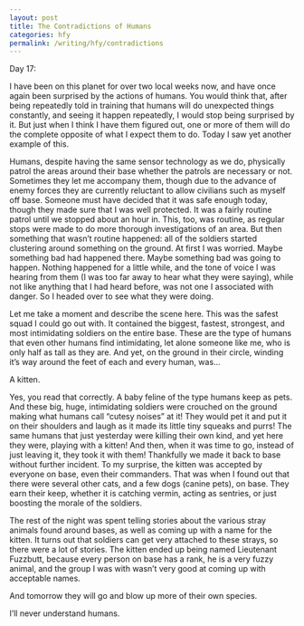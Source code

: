 ```yaml
---
layout: post
title: The Contradictions of Humans
categories: hfy
permalink: /writing/hfy/contradictions
---
```


Day 17:

I have been on this planet for over two local weeks now, and have once again been surprised by the actions of humans. You would think that, after being repeatedly told in training that humans will do unexpected things constantly, and seeing it happen repeatedly, I would stop being surprised by it. But just when I think I have them figured out, one or more of them will do the complete opposite of what I expect them to do. Today I saw yet another example of this.

Humans, despite having the same sensor technology as we do, physically patrol the areas around their base whether the patrols are necessary or not. Sometimes they let me accompany them, though due to the advance of enemy forces they are currently reluctant to allow civilians such as myself off base. Someone must have decided that it was safe enough today, though they made sure that I was well protected. It was a fairly routine patrol until we stopped about an hour in. This, too, was routine, as regular stops were made to do more thorough investigations of an area. But then something that wasn’t routine happened: all of the soldiers started clustering around something on the ground. At first I was worried. Maybe something bad had happened there. Maybe something bad was going to happen. Nothing happened for a little while, and the tone of voice I was hearing from them (I was too far away to hear what they were saying), while not like anything that I had heard before, was not one I associated with danger. So I headed over to see what they were doing.

Let me take a moment and describe the scene here. This was the safest squad I could go out with. It contained the biggest, fastest, strongest, and most intimidating soldiers on the entire base. These are the type of humans that even other humans find intimidating, let alone someone like me, who is only half as tall as they are. And yet, on the ground in their circle, winding it’s way around the feet of each and every human, was…

A kitten.

Yes, you read that correctly. A baby feline of the type humans keep as pets. And these big, huge, intimidating soldiers were crouched on the ground making what humans call “cutesy noises” at it! They would pet it and put it on their shoulders and laugh as it made its little tiny squeaks and purrs! The same humans that just yesterday were killing their own kind, and yet here they were, playing with a kitten! And then, when it was time to go, instead of just leaving it, they took it with them! Thankfully we made it back to base without further incident. To my surprise, the kitten was accepted by everyone on base, even their commanders. That was when I found out that there were several other cats, and a few dogs (canine pets), on base. They earn their keep, whether it is catching vermin, acting as sentries, or just boosting the morale of the soldiers.

The rest of the night was spent telling stories about the various stray animals found around bases, as well as coming up with a name for the kitten. It turns out that soldiers can get very attached to these strays, so there were a lot of stories. The kitten ended up being named Lieutenant Fuzzbutt, because every person on base has a rank, he is a very fuzzy animal, and the group I was with wasn’t very good at coming up with acceptable names.

And tomorrow they will go and blow up more of their own species.

I’ll never understand humans.
